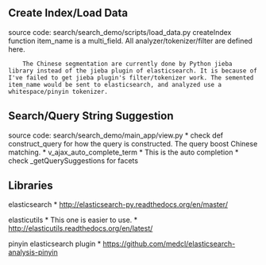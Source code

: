 Create Index/Load Data
----------------------
source code: search/search_demo/scripts/load_data.py
    createIndex function
        item_name is a multi_field.
        All analyzer/tokenizer/filter are defined here.

        The Chinese segmentation are currently done by Python jieba library instead of the jieba plugin of elasticsearch. It is because of I've failed to get jieba plugin's filter/tokenizer work. The semented item_name would be sent to elasticsearch, and analyzed use a whitespace/pinyin tokenizer.


Search/Query String Suggestion
------------------------------
source code: search/search_demo/main_app/view.py
    * check def construct_query for how the query is constructed. The query boost Chinese matching.
    * v_ajax_auto_complete_term
        * This is the auto completion
        * check _getQuerySuggestions for facets


Libraries
----------
elasticsearch
    * http://elasticsearch-py.readthedocs.org/en/master/

elasticutils
    * This one is easier to use.
    * http://elasticutils.readthedocs.org/en/latest/

pinyin elasticsearch plugin
    * https://github.com/medcl/elasticsearch-analysis-pinyin
